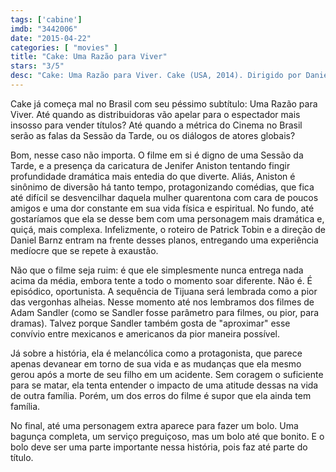 ```yaml
---
tags: ['cabine']
imdb: "3442006"
date: "2015-04-22"
categories: [ "movies" ]
title: "Cake: Uma Razão para Viver"
stars: "3/5"
desc: "Cake: Uma Razão para Viver. Cake (USA, 2014). Dirigido por Daniel Barnz. Escrito por Patrick Tobin. Com Jennifer Aniston, Adriana Barraza, Anna Kendrick, Sam Worthington, Mamie Gummer, Felicity Huffman, William H. Macy, Chris Messina, Lucy Punch."
---
```

Cake já começa mal no Brasil com seu péssimo subtítulo: Uma Razão para Viver. Até quando as distribuidoras vão apelar para o espectador mais insosso para vender títulos? Até quando a métrica do Cinema no Brasil serão as falas da Sessão da Tarde, ou os diálogos de atores globais?

Bom, nesse caso não importa. O filme em si é digno de uma Sessão da Tarde, e a presença da caricatura de Jenifer Aniston tentando fingir profundidade dramática mais entedia do que diverte. Aliás, Aniston é sinônimo de diversão há tanto tempo, protagonizando comédias, que fica até difícil se desvencilhar daquela mulher quarentona com cara de poucos amigos e uma dor constante em sua vida física e espiritual. No fundo, até gostaríamos que ela se desse bem com uma personagem mais dramática e, quiçá, mais complexa. Infelizmente, o roteiro de Patrick Tobin e a direção de Daniel Barnz entram na frente desses planos, entregando uma experiência medíocre que se repete à exaustão.

Não que o filme seja ruim: é que ele simplesmente nunca entrega nada acima da média, embora tente a todo o momento soar diferente. Não é. É episódico, oportunista. A sequência de Tijuana será lembrada como a pior das vergonhas alheias. Nesse momento até nos lembramos dos filmes de Adam Sandler (como se Sandler fosse parâmetro para filmes, ou pior, para dramas). Talvez porque Sandler também gosta de "aproximar" esse convívio entre mexicanos e americanos da pior maneira possível.

Já sobre a história, ela é melancólica como a protagonista, que parece apenas devanear em torno de sua vida e as mudanças que ela mesmo gerou após a morte de seu filho em um acidente. Sem coragem o suficiente para se matar, ela tenta entender o impacto de uma atitude dessas na vida de outra família. Porém, um dos erros do filme é supor que ela ainda tem família.

No final, até uma personagem extra aparece para fazer um bolo. Uma bagunça completa, um serviço preguiçoso, mas um bolo até que bonito. E o bolo deve ser uma parte importante nessa história, pois faz até parte do título.
